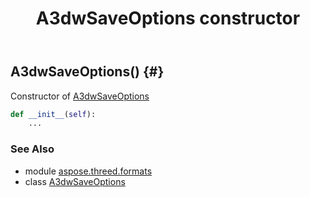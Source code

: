 ﻿---
title: A3dwSaveOptions constructor
second_title: Aspose.3D for Python via .NET API References
description: 
type: docs
weight: 10
url: /python-net/aspose.threed.formats/a3dwsaveoptions/__init__/
is_root: false
---

## A3dwSaveOptions() {#}

Constructor of [A3dwSaveOptions](/3d/python-net/aspose.threed.formats/a3dwsaveoptions)



```python
def __init__(self):
    ...
```





### See Also
* module [aspose.threed.formats](../../)
* class [A3dwSaveOptions](/3d/python-net/aspose.threed.formats/a3dwsaveoptions)
